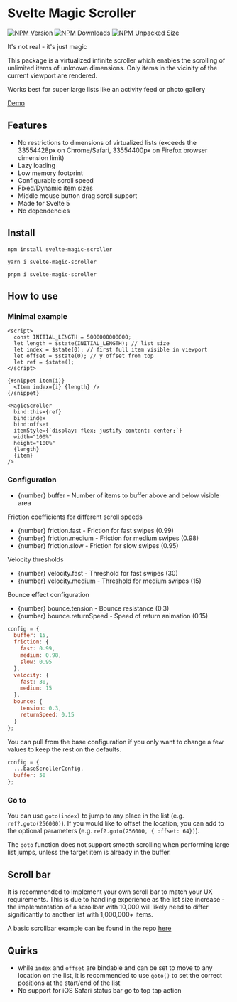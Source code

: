 # Svelte Magic Scroller

[![NPM Version](https://img.shields.io/npm/v/svelte-magic-scroller?style=flat)](https://www.npmjs.com/package/svelte-magic-scroller)
[![NPM Downloads](https://img.shields.io/npm/dm/svelte-magic-scroller)](https://www.npmjs.com/package/svelte-magic-scroller)
[![NPM Unpacked Size](https://img.shields.io/npm/unpacked-size/svelte-magic-scroller)](https://www.npmjs.com/package/svelte-magic-scroller)

It's not real - it's just magic

This package is a virtualized infinite scroller which enables the scrolling of unlimited items of unknown dimensions. Only items in the vicinity of the current viewport are rendered.

Works best for super large lists like an activity feed or photo gallery

[Demo](https://svelte-magic-scroller.pages.dev/)

## Features

- No restrictions to dimensions of virtualized lists (exceeds the 33554428px on Chrome/Safari, 33554400px on Firefox browser dimension limit)
- Lazy loading
- Low memory footprint
- Configurable scroll speed
- Fixed/Dynamic item sizes
- Middle mouse button drag scroll support
- Made for Svelte 5
- No dependencies

## Install

`npm install svelte-magic-scroller`

`yarn i svelte-magic-scroller`

`pnpm i svelte-magic-scroller`

## How to use

### Minimal example

```svelte
<script>
  const INITIAL_LENGTH = 5000000000000;
  let length = $state(INITIAL_LENGTH); // list size
  let index = $state(0); // first full item visible in viewport
  let offset = $state(0); // y offset from top
  let ref = $state();
</script>

{#snippet item(i)}
  <Item index={i} {length} />
{/snippet}

<MagicScroller
  bind:this={ref}
  bind:index
  bind:offset
  itemStyle={`display: flex; justify-content: center;`}
  width="100%"
  height="100%"
  {length}
  {item}
/>
```

### Configuration

- {number} buffer - Number of items to buffer above and below visible area

Friction coefficients for different scroll speeds

- {number} friction.fast - Friction for fast swipes (0.99)
- {number} friction.medium - Friction for medium swipes (0.98)
- {number} friction.slow - Friction for slow swipes (0.95)

Velocity thresholds

- {number} velocity.fast - Threshold for fast swipes (30)
- {number} velocity.medium - Threshold for medium swipes (15)

Bounce effect configuration

- {number} bounce.tension - Bounce resistance (0.3)
- {number} bounce.returnSpeed - Speed of return animation (0.15)

```javascript
config = {
  buffer: 15,
  friction: {
    fast: 0.99,
    medium: 0.98,
    slow: 0.95
  },
  velocity: {
    fast: 30,
    medium: 15
  },
  bounce: {
    tension: 0.3,
    returnSpeed: 0.15
  }
};
```

You can pull from the base configuration if you only want to change a few values to keep the rest on the defaults.

```javascript
config = {
  ...baseScrollerConfig,
  buffer: 50
};
```

### Go to

You can use `goto(index)` to jump to any place in the list (e.g. `ref?.goto(256000)`). If you would like to offset the location, you can add to the optional parameters (e.g. `ref?.goto(256000, { offset: 64})`).

The `goto` function does not support smooth scrolling when performing large list jumps, unless the target item is already in the buffer.

## Scroll bar

It is recommended to implement your own scroll bar to match your UX requirements. This is due to handling experience as the list size increase - the implementation of a scrollbar with 10,000 will likely need to differ significantly to another list with 1,000,000+ items.

A basic scrollbar example can be found in the repo [here](https://github.com/fong/svelte-magic-scroller/tree/main/src/lib/MagicScrollbar)

## Quirks

- while `index` and `offset` are bindable and can be set to move to any location on the list, it is recommended to use `goto()` to set the correct positions at the start/end of the list
- No support for iOS Safari status bar go to top tap action
